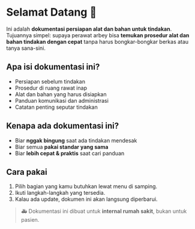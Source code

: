 # Selamat Datang 👋

Ini adalah **dokumentasi persiapan alat dan bahan untuk tindakan**.  
Tujuannya simpel: supaya perawat arbey bisa **temukan prosedur alat dan bahan tindakan dengan cepat** tanpa harus bongkar-bongkar berkas atau tanya sana-sini.

## Apa isi dokumentasi ini?

- Persiapan sebelum tindakan  
- Prosedur di ruang rawat inap  
- Alat dan bahan yang harus disiapkan
- Panduan komunikasi dan administrasi  
- Catatan penting seputar tindakan

## Kenapa ada dokumentasi ini?

- Biar **nggak bingung** saat ada tindakan mendesak  
- Biar semua **pakai standar yang sama**  
- Biar **lebih cepat & praktis** saat cari panduan  

## Cara pakai

1. Pilih bagian yang kamu butuhkan lewat menu di samping.  
2. Ikuti langkah-langkah yang tersedia.  
3. Kalau ada update, dokumen ini akan langsung diperbarui.  

> 🚑 Dokumentasi ini dibuat untuk **internal rumah sakit**, bukan untuk pasien.
